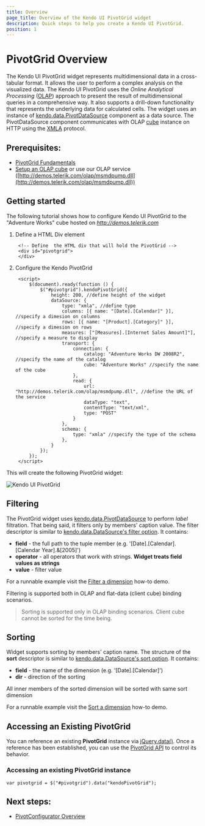 ```yaml
---
title: Overview
page_title: Overview of the Kendo UI PivotGrid widget
description: Quick steps to help you create a Kendo UI PivotGrid.
position: 1
---
```


# PivotGrid Overview

The Kendo UI PivotGrid widget represents multidimensional data in a cross-tabular format. It allows the user to perform a complex analysis on the visualized data. The Kendo UI PivotGrid uses the *Online Analytical Processing* ([OLAP](http://en.wikipedia.org/wiki/Online_analytical_processing)) approach to present the result of multidimensional queries in a comprehensive way. It also supports a drill-down functionality that represents the underlying data for calculated cells. The widget uses an instance of [kendo.data.PivotDataSource](/api/framework/pivotdatasource) component as a data source. The PivotDataSource component communicates with OLAP [cube](http://en.wikipedia.org/wiki/OLAP_cube) instance on HTTP using the [XMLA](http://en.wikipedia.org/wiki/XML_for_Analysis) protocol.

## Prerequisites:

- [PivotGrid Fundamentals](/web/pivotgrid/fundamentals)
- [Setup an OLAP cube](/web/pivotgrid/olap-cube-setup) or use our OLAP service ([http://demos.telerik.com/olap/msmdpump.dll](http://demos.telerik.com/olap/msmdpump.dll))

## Getting started

The following tutorial shows how to configure Kendo UI PivotGrid to the "Adventure Works" cube hosted on *http://demos.telerik.com*

1. Define a HTML Div element

		<!-- Define	 the HTML div that will hold the PivotGrid -->
		<div id="pivotgrid">
		</div>

2. Configure the Kendo PivotGrid

        <script>
        	$(document).ready(function () {
            	$("#pivotgrid").kendoPivotGrid({
					height: 200, //define height of the widget
					dataSource: {
						type: "xmla", //define type
						columns: [{ name: "[Date].[Calendar]" }], //specify a dimesion on columns
						rows: [{ name: "[Product].[Category]" }], //specify a dimesion on rows
						measures: ["[Measures].[Internet Sales Amount]"], //specify a measure to display
						transport: {
                            connection: {
                                catalog: "Adventure Works DW 2008R2", //specify the name of the catalog
                                cube: "Adventure Works" //specify the name of the cube
                            },
                            read: {
                                url: "http://demos.telerik.com/olap/msmdpump.dll", //define the URL of the service
                                dataType: "text",
                                contentType: "text/xml",
                                type: "POST"
                            }
                        },
						schema: {
                            type: "xmla" //specify the type of the schema
                        },
					}
				});
        	});
    	</script>

This will create the following PivotGrid widget:

![Kendo UI PivotGrid](/images/pivotgrid.png)

## Filtering

The PivotGrid widget uses [kendo.data.PivotDataSource](/api/framework/pivotdatasource) to perform *label* filtration. That being said, it filters only by members' caption value.
The filter descriptor is similar to [kendo.data.DataSource's filter option](/api/javascript/data/datasource#configuration-filter). It contains:

- **field** - the full path to the tuple member (e.g. '[Date].[Calendar].[Calendar Year].&[2005]')
- **operator** - all operators that work with strings. **Widget treats field values as strings**
- **value** - filter value

For a runnable example visit the [Filter a dimension](/web/pivotgrid/how-to/filter-dimension) how-to demo.

Filtering is supported both in OLAP and flat-data (client cube) binding scenarios.

> Sorting is supported only in OLAP binding scenarios. Client cube cannot be sorted for the time being.

## Sorting

Widget supports sorting by members' caption name. The structure of the **sort** descriptor is similar to [kendo.data.DataSource's sort option](/api/javascript/data/datasource#configuration-sort).
It contains:

- **field** - the name of the dimension (e.g. '[Date].[Calendar]')
- **dir** - direction of the sorting

All inner members of the sorted dimension will be sorted with same sort dimension

For a runnable example visit the [Sort a dimension](/web/pivotgrid/how-to/sort-dimension) how-to demo.

## Accessing an Existing PivotGrid

You can reference an existing **PivotGrid** instance via [jQuery.data()](http://api.jquery.com/jQuery.data/).
Once a reference has been established, you can use the [PivotGrid API](/api/web/pivotgrid) to control its behavior.

### Accessing an existing PivotGrid instance

    var pivotgrid = $("#pivotgrid").data("kendoPivotGrid");

## Next steps:
- [PivotConfigurator Overview](/web/pivotgrid/configurator)

